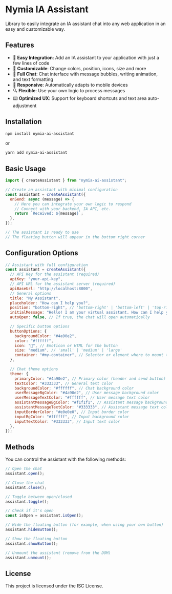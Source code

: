 # Nymia IA Assistant

Library to easily integrate an IA assistant chat into any web application in an easy and customizable way.

## Features

- 🎯 **Easy Integration**: Add an IA assistant to your application with just a few lines of code
- 🎨 **Customizable**: Change colors, position, icons, size and more
- 💬 **Full Chat**: Chat interface with message bubbles, writing animation, and text formatting
- 📱 **Responsive**: Automatically adapts to mobile devices
- 🔍 **Flexible**: Use your own logic to process messages
- ⌨️ **Optimized UX**: Support for keyboard shortcuts and text area auto-adjustment

## Installation

```bash
npm install nymia-ai-assistant
```

or

```bash
yarn add nymia-ai-assistant
```

## Basic Usage

```javascript
import { createAssistant } from "nymia-ai-assistant";

// Create an assistant with minimal configuration
const assistant = createAssistant({
  onSend: async (message) => {
    // Here you can integrate your own logic to respond
    // Connect with your backend, IA API, etc.
    return `Received: ${message}`;
  },
});

// The assistant is ready to use
// The floating button will appear in the bottom right corner
```

## Configuration Options

```javascript
// Assistant with full configuration
const assistant = createAssistant({
  // API Key for the assistant (required)
  apiKey: "your-api-key",
  // API URL for the assistant server (required)
  apiBaseUrl: "http://localhost:8000",
  // General options
  title: "My Assistant",
  placeholder: "How can I help you?",
  position: "bottom-right", // 'bottom-right' | 'bottom-left' | 'top-right' | 'top-left'
  initialMessage: "Hello! I am your virtual assistant. How can I help you?",
  autoOpen: false, // If true, the chat will open automatically

  // Specific button options
  buttonOptions: {
    backgroundColor: "#4a90e2",
    color: "#ffffff",
    icon: "💬", // Emoticon or HTML for the button
    size: "medium", // 'small' | 'medium' | 'large'
    container: "#my-container", // Selector or element where to mount the button
  },

  // Chat theme options
  theme: {
    primaryColor: "#4a90e2", // Primary color (header and send button)
    textColor: "#333333", // General text color
    backgroundColor: "#ffffff", // Chat background color
    userMessageBgColor: "#4a90e2", // User message background color
    userMessageTextColor: "#ffffff", // User message text color
    assistantMessageBgColor: "#f1f1f1", // Assistant message background color
    assistantMessageTextColor: "#333333", // Assistant message text color
    inputBorderColor: "#e0e0e0", // Input border color
    inputBgColor: "#ffffff", // Input background color
    inputTextColor: "#333333", // Input text color
  },
});
```

## Methods

You can control the assistant with the following methods:

```javascript
// Open the chat
assistant.open();

// Close the chat
assistant.close();

// Toggle between open/closed
assistant.toggle();

// Check if it's open
const isOpen = assistant.isOpen();

// Hide the floating button (for example, when using your own button)
assistant.hideButton();

// Show the floating button
assistant.showButton();

// Unmount the assistant (remove from the DOM)
assistant.unmount();
```

## License

This project is licensed under the ISC License.
